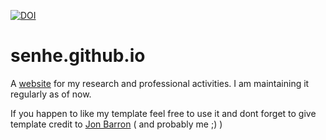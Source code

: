 [![DOI](https://zenodo.org/badge/243946635.svg)](https://zenodo.org/badge/latestdoi/243946635)

# senhe.github.io

A [website](https://senhe.github.io/) for my research and professional activities. I am maintaining it regularly as of now.  

If you happen to like my template feel free to use it and dont forget to give template credit to [Jon Barron](https://jonbarron.info/) ( and probably me ;) )
